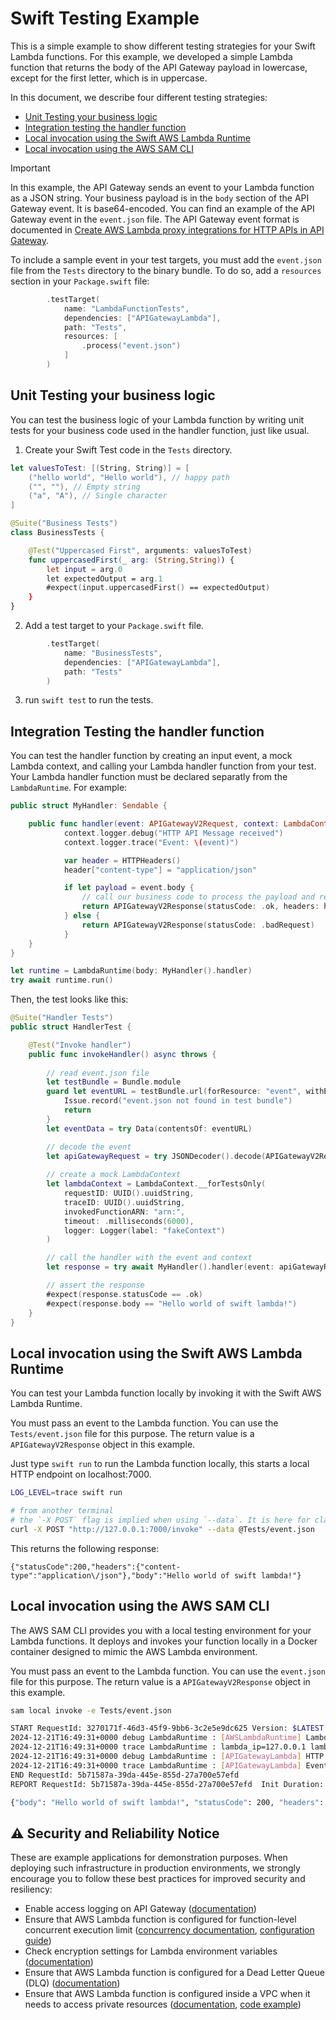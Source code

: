 # Swift Testing Example

This is a simple example to show different testing strategies for your Swift Lambda functions.
For this example, we developed a simple Lambda function that returns the body of the API Gateway payload in lowercase, except for the first letter, which is in uppercase.

In this document, we describe four different testing strategies:
  * [Unit Testing your business logic](#unit-testing-your-business-logic)
  * [Integration testing the handler function](#integration-testing-the-handler-function)
  * [Local invocation using the Swift AWS Lambda Runtime](#local-invocation-using-the-swift-aws-lambda-runtime)
  * [Local invocation using the AWS SAM CLI](#local-invocation-using-the-aws-sam-cli)

> [!IMPORTANT]
> In this example, the API Gateway sends an event to your Lambda function as a JSON string. Your business payload is in the `body` section of the API Gateway event. It is base64-encoded. You can find an example of the API Gateway event in the `event.json` file. The API Gateway event format is documented in [Create AWS Lambda proxy integrations for HTTP APIs in API Gateway](https://docs.aws.amazon.com/apigateway/latest/developerguide/http-api-develop-integrations-lambda.html). 

To include a sample event in your test targets, you must add the `event.json` file from the `Tests` directory to the binary bundle. To do so, add a `resources` section in your `Package.swift` file:

```swift
        .testTarget(
            name: "LambdaFunctionTests",
            dependencies: ["APIGatewayLambda"],
            path: "Tests",
            resources: [
                .process("event.json")
            ]
        ) 
```

## Unit Testing your business logic

You can test the business logic of your Lambda function by writing unit tests for your business code used in the handler function, just like usual.

1. Create your Swift Test code in the `Tests` directory.

```swift
let valuesToTest: [(String, String)] = [
    ("hello world", "Hello world"), // happy path
    ("", ""), // Empty string
    ("a", "A"), // Single character
]

@Suite("Business Tests")
class BusinessTests {

    @Test("Uppercased First", arguments: valuesToTest)
    func uppercasedFirst(_ arg: (String,String)) {
        let input = arg.0
        let expectedOutput = arg.1
        #expect(input.uppercasedFirst() == expectedOutput)
    }
}
```

2. Add a test target to your `Package.swift` file.
```swift
        .testTarget(
            name: "BusinessTests",
            dependencies: ["APIGatewayLambda"],
            path: "Tests"
        )
```

3. run `swift test` to run the tests.

## Integration Testing the handler function

You can test the handler function by creating an input event, a mock Lambda context, and calling your Lambda handler function from your test.
Your Lambda handler function must be declared separatly from the `LambdaRuntime`. For example:

```swift
public struct MyHandler: Sendable {

    public func handler(event: APIGatewayV2Request, context: LambdaContext) async throws -> APIGatewayV2Response {
            context.logger.debug("HTTP API Message received")
            context.logger.trace("Event: \(event)")

            var header = HTTPHeaders()
            header["content-type"] = "application/json"

            if let payload = event.body {
                // call our business code to process the payload and return a response
                return APIGatewayV2Response(statusCode: .ok, headers: header, body: payload.uppercasedFirst())
            } else {
                return APIGatewayV2Response(statusCode: .badRequest)
            }
    }
}

let runtime = LambdaRuntime(body: MyHandler().handler)
try await runtime.run()
```

Then, the test looks like this:

```swift
@Suite("Handler Tests")
public struct HandlerTest {

    @Test("Invoke handler")
    public func invokeHandler() async throws {
        
        // read event.json file
        let testBundle = Bundle.module
        guard let eventURL = testBundle.url(forResource: "event", withExtension: "json") else {
            Issue.record("event.json not found in test bundle")
            return
        }
        let eventData = try Data(contentsOf: eventURL)

        // decode the event
        let apiGatewayRequest = try JSONDecoder().decode(APIGatewayV2Request.self, from: eventData)
        
        // create a mock LambdaContext 
        let lambdaContext = LambdaContext.__forTestsOnly(
            requestID: UUID().uuidString,
            traceID: UUID().uuidString,
            invokedFunctionARN: "arn:",
            timeout: .milliseconds(6000),
            logger: Logger(label: "fakeContext")
        )

        // call the handler with the event and context
        let response = try await MyHandler().handler(event: apiGatewayRequest, context: lambdaContext)

        // assert the response
        #expect(response.statusCode == .ok)
        #expect(response.body == "Hello world of swift lambda!")
    }
}
```

## Local invocation using the Swift AWS Lambda Runtime

You can test your Lambda function locally by invoking it with the Swift AWS Lambda Runtime.

You must pass an event to the Lambda function. You can use the `Tests/event.json` file for this purpose. The return value is a `APIGatewayV2Response` object in this example.

Just type `swift run` to run the Lambda function locally, this starts a local HTTP endpoint on localhost:7000.

```sh
LOG_LEVEL=trace swift run

# from another terminal
# the `-X POST` flag is implied when using `--data`. It is here for clarity only.
curl -X POST "http://127.0.0.1:7000/invoke" --data @Tests/event.json
```

This returns the following response:

```text
{"statusCode":200,"headers":{"content-type":"application\/json"},"body":"Hello world of swift lambda!"}
```

## Local invocation using the AWS SAM CLI

The AWS SAM CLI provides you with a local testing environment for your Lambda functions. It deploys and invokes your function locally in a Docker container designed to mimic the AWS Lambda environment.

You must pass an event to the Lambda function. You can use the `event.json` file for this purpose. The return value is a `APIGatewayV2Response` object in this example.

```sh
sam local invoke -e Tests/event.json

START RequestId: 3270171f-46d3-45f9-9bb6-3c2e5e9dc625 Version: $LATEST
2024-12-21T16:49:31+0000 debug LambdaRuntime : [AWSLambdaRuntime] LambdaRuntime initialized
2024-12-21T16:49:31+0000 trace LambdaRuntime : lambda_ip=127.0.0.1 lambda_port=9001 [AWSLambdaRuntime] Connection to control plane created
2024-12-21T16:49:31+0000 debug LambdaRuntime : [APIGatewayLambda] HTTP API Message received
2024-12-21T16:49:31+0000 trace LambdaRuntime : [APIGatewayLambda] Event: APIGatewayV2Request(version: "2.0", routeKey: "$default", rawPath: "/", rawQueryString: "", cookies: [], headers: ["x-forwarded-proto": "https", "host": "a5q74es3k2.execute-api.us-east-1.amazonaws.com", "content-length": "0", "x-forwarded-for": "81.0.0.43", "accept": "*/*", "x-amzn-trace-id": "Root=1-66fb03de-07533930192eaf5f540db0cb", "x-forwarded-port": "443", "user-agent": "curl/8.7.1"], queryStringParameters: [:], pathParameters: [:], context: AWSLambdaEvents.APIGatewayV2Request.Context(accountId: "012345678901", apiId: "a5q74es3k2", domainName: "a5q74es3k2.execute-api.us-east-1.amazonaws.com", domainPrefix: "a5q74es3k2", stage: "$default", requestId: "e72KxgsRoAMEMSA=", http: AWSLambdaEvents.APIGatewayV2Request.Context.HTTP(method: GET, path: "/", protocol: "HTTP/1.1", sourceIp: "81.0.0.43", userAgent: "curl/8.7.1"), authorizer: nil, authentication: nil, time: "30/Sep/2024:20:02:38 +0000", timeEpoch: 1727726558220), stageVariables: [:], body: Optional("aGVsbG8gd29ybGQgb2YgU1dJRlQgTEFNQkRBIQ=="), isBase64Encoded: false)
END RequestId: 5b71587a-39da-445e-855d-27a700e57efd
REPORT RequestId: 5b71587a-39da-445e-855d-27a700e57efd  Init Duration: 0.04 ms  Duration: 21.57 ms      Billed Duration: 22 ms     Memory Size: 512 MB     Max Memory Used: 512 MB

{"body": "Hello world of swift lambda!", "statusCode": 200, "headers": {"content-type": "application/json"}}
```

## ⚠️ Security and Reliability Notice

These are example applications for demonstration purposes. When deploying such infrastructure in production environments, we strongly encourage you to follow these best practices for improved security and resiliency:

- Enable access logging on API Gateway ([documentation](https://docs.aws.amazon.com/apigateway/latest/developerguide/set-up-logging.html))
- Ensure that AWS Lambda function is configured for function-level concurrent execution limit ([concurrency documentation](https://docs.aws.amazon.com/lambda/latest/dg/lambda-concurrency.html), [configuration guide](https://docs.aws.amazon.com/lambda/latest/dg/configuration-concurrency.html))
- Check encryption settings for Lambda environment variables ([documentation](https://docs.aws.amazon.com/lambda/latest/dg/configuration-envvars-encryption.html))
- Ensure that AWS Lambda function is configured for a Dead Letter Queue (DLQ) ([documentation](https://docs.aws.amazon.com/lambda/latest/dg/invocation-async-retain-records.html#invocation-dlq))
- Ensure that AWS Lambda function is configured inside a VPC when it needs to access private resources ([documentation](https://docs.aws.amazon.com/lambda/latest/dg/configuration-vpc.html), [code example](https://github.com/awslabs/swift-aws-lambda-runtime/tree/main/Examples/ServiceLifecycle%2BPostgres))